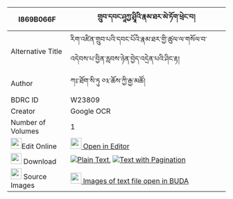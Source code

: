 |I869B066F|གྲུབ་དབང་ཤཱཀྱ་ཤྲཱིའི་རྣམ་ཐར་མེ་ཏོག་ཕྲེང་བ། 
| --- | --- 
|Alternative Title |རིག་འཛིན་གྲུབ་པའི་དབང་པོའི་རྣམ་ཐར་གྱི་ཚུལ་ལ་གསོལ་བ་འདེབས་པ་བྱིན་རླབས་ཉེན་བྱེད་འདྲེན་པའི་ཤིང་རྟ།
|Author| ཀཿ་ཐོག་སི་ཏུ ༠༣་ཆོས་ཀྱི་རྒྱ་མཚོ།
|BDRC ID | W23809
|Creator | Google OCR
|Number of Volumes| 1
|<img width="25" src="https://img.icons8.com/color/25/000000/edit-property.png">Edit Online| [<img width="25" src="https://avatars.githubusercontent.com/u/45091458?s=200&v=4"> Open in Editor](http://editor.openpecha.org/I869B066F)
|<img width="25" src="https://img.icons8.com/fluent/48/000000/download-2.png"/>  Download | [![](https://img.icons8.com/color/20/000000/txt.png)Plain Text](https://github.com/Openpecha/I869B066F/releases/download/v1/drub_wang_shakya_shri_namtar_m_plain_I869B066F.zip), [![](https://img.icons8.com/color/20/000000/txt.png)Text with Pagination](https://github.com/Openpecha/I869B066F/releases/download/v1/drub_wang_shakya_shri_namtar_m_pages_I869B066F.zip)
|<img width="25" src="https://img.icons8.com/plasticine/100/000000/pictures-folder.png"/>  Source Images | [<img width="25" src="https://library.bdrc.io/icons/BUDA-small.svg"> Images of text file open in BUDA](https://library.bdrc.io/show/bdr:W23809)